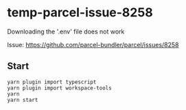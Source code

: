# temp-parcel-issue-8258
Downloading the '.env' file does not work

Issue:
https://github.com/parcel-bundler/parcel/issues/8258

Start
-----

```
yarn plugin import typescript
yarn plugin import workspace-tools
yarn
yarn start
```